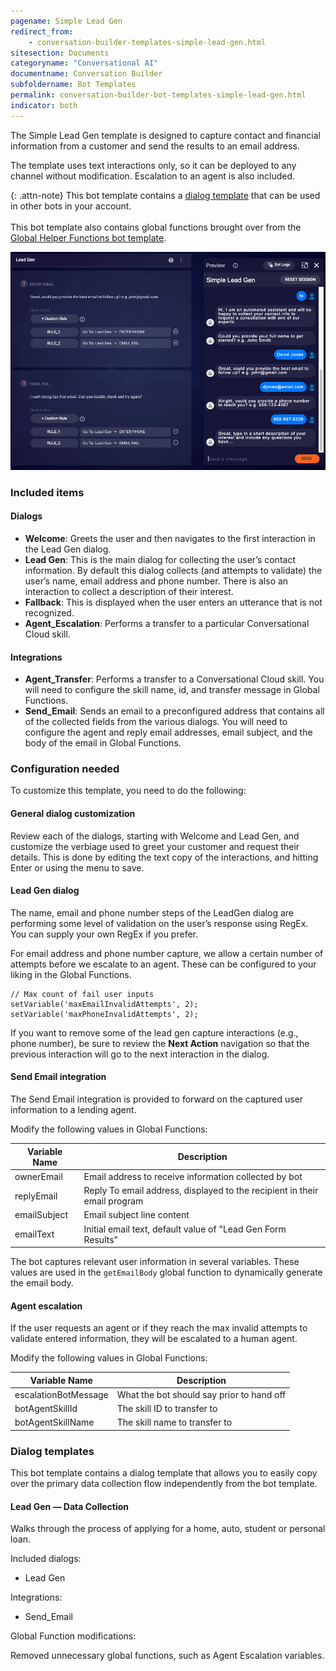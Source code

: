 ```yaml
---
pagename: Simple Lead Gen
redirect_from:
    - conversation-builder-templates-simple-lead-gen.html
sitesection: Documents
categoryname: "Conversational AI"
documentname: Conversation Builder
subfoldername: Bot Templates
permalink: conversation-builder-bot-templates-simple-lead-gen.html
indicator: both
---
```


The Simple Lead Gen template is designed to capture contact and financial information from a customer and send the results to an email address.

The template uses text interactions only, so it can be deployed to any channel without modification. Escalation to an agent is also included.

{: .attn-note}
This bot template contains a [dialog template](conversation-builder-dialog-templates.html) that can be used in other bots in your account.<br><br>This bot template also contains global functions brought over from the [Global Helper Functions bot template](conversation-builder-bot-templates-global-helper-functions.html).

<img class="fancyimage" style="width:800px" src="img/ConvoBuilder/templates_simple_leadgen_de.png" alt="The Lead Gen dialog in a bot created from the Simple Lead Gen bot template">

### Included items

#### Dialogs
* **Welcome**: Greets the user and then navigates to the first interaction in the Lead Gen dialog.
* **Lead Gen**: This is the main dialog for collecting the user’s contact information. By default this dialog collects (and attempts to validate) the user’s name, email address and phone number. There is also an interaction to collect a description of their interest.
* **Fallback**: This is displayed when the user enters an utterance that is not recognized.
* **Agent_Escalation**: Performs a transfer to a particular Conversational Cloud skill.

#### Integrations
* **Agent_Transfer**: Performs a transfer to a Conversational Cloud skill. You will need to configure the skill name, id, and transfer message in Global Functions.
* **Send_Email**: Sends an email to a preconfigured address that contains all of the collected fields from the various dialogs. You will need to configure the agent and reply email addresses, email subject, and the body of the email in Global Functions.

### Configuration needed
To customize this template, you need to do the following:

#### General dialog customization
Review each of the dialogs, starting with Welcome and Lead Gen, and customize the verbiage used to greet your customer and request their details. This is done by editing the text copy of the interactions, and hitting Enter or using the menu to save.

#### Lead Gen dialog
The name, email and phone number steps of the LeadGen dialog are performing some level of validation on the user’s response using RegEx. You can supply your own RegEx if you prefer.

For email address and phone number capture, we allow a certain number of attempts before we escalate to an agent. These can be configured to your liking in the Global Functions.

```
// Max count of fail user inputs
setVariable('maxEmailInvalidAttempts', 2);
setVariable('maxPhoneInvalidAttempts', 2);
```

If you want to remove some of the lead gen capture interactions (e.g., phone number), be sure to review the **Next Action** navigation so that the previous interaction will go to the next interaction in the dialog.

#### Send Email integration
The Send Email integration is provided to forward on the captured user information to a lending agent.

Modify the following values in Global Functions:

| Variable Name | Description |
| --- | --- |
| ownerEmail | Email address to receive information collected by bot |
| replyEmail | Reply To email address, displayed to the recipient in their email program |
| emailSubject | Email subject line content |
| emailText | Initial email text, default value of "Lead Gen Form Results" |

The bot captures relevant user information in several variables. These values are used in the `getEmailBody` global function to dynamically generate the email body.

#### Agent escalation
If the user requests an agent or if they reach the max invalid attempts to validate entered information, they will be escalated to a human agent.

Modify the following values in Global Functions:

| Variable Name | Description |
| --- | --- |
| escalationBotMessage | What the bot should say prior to hand off |
| botAgentSkillId | The skill ID to transfer to |
| botAgentSkillName | The skill name to transfer to |

### Dialog templates
This bot template contains a dialog template that allows you to easily copy over the primary data collection flow independently from the bot template.

#### Lead Gen — Data Collection
Walks through the process of applying for a home, auto, student or personal loan.

Included dialogs:
* Lead Gen

Integrations:
* Send_Email

Global Function modifications:

Removed unnecessary global functions, such as Agent Escalation variables.